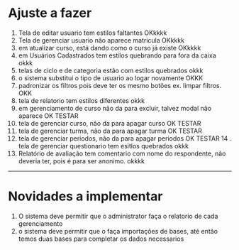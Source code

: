 # Ajuste a fazer

1. Tela de editar usuario tem estilos faltantes OKkkkk
2. Tela de gerenciar usuario não aparece matricula OKkkkk
5. em atualizar curso, está dando como o curso já existe OKkkkk
6. em Usuários Cadastrados tem estilos quebrando para fora da caixa okkk
7. telas de ciclo e de categoria estão com estilos quebrados okkk
8. o sistema substitui o tipo de usuario ao logar novamente OKKK
9. padronizar os filtros pois deve ter os mesmo botões ex. limpar filtros. OKK
4. tela de relatorio tem estilos diferentes okkk
3. em gerenciamento de curso não da para excluir, talvez modal não aparece OK TESTAR
10. tela de gerenciar curso, não da para apagar curso OK TESTAR
11. tela de gerenciar turma, não da para apagar turma OK TESTAR
12. tela de gerenciar periodos, não da para apagar periodos OK TESTAR
14 . tela de gerenciar questionario tem esitlos quebrados okkk
13. Relatório de avaliação tem comentario com nome do respondente, não deveria ter, pois é para ser anonimo. okkkk


----

# Novidades a implementar
1. O sistema deve permitir que o administrator faça o relatorio de cada gerenciamento
2. o sistema deve permitir que o faça importações de bases, até então temos duas bases para completar os dados necessarios